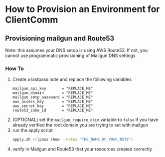 # How to Provision an Environment for ClientComm

## Provisioning mailgun and Route53

Note: this assumes your DNS setup is using AWS Route53. If not, you cannot use
programmatic provisioning of Mailgun DNS settings

### How To

1. Create a lastpass note and replace the following variables
   ```hcl
   mailgun_api_key       = "REPLACE_ME"
   mailgun_domain        = "REPLACE_ME"
   mailgun_smtp_password = "REPLACE_ME"
   aws_access_key        = "REPLACE_ME"
   aws_secret_key        = "REPLACE_ME"
   route53_zone_id       = "REPLACE_ME"
   ```
1. (OPTIONAL) set the `mailgun_require_dkim` variable to `false` if you have
   already verified the root domain you are trying to set with mailgun
1. run the apply script
   ```bash
   apply.sh <(lpass show --notes "THE_NAME_OF_YOUR_NOTE")
   ```
1. verify in Mailgun and Route53 that your resources created correctly

